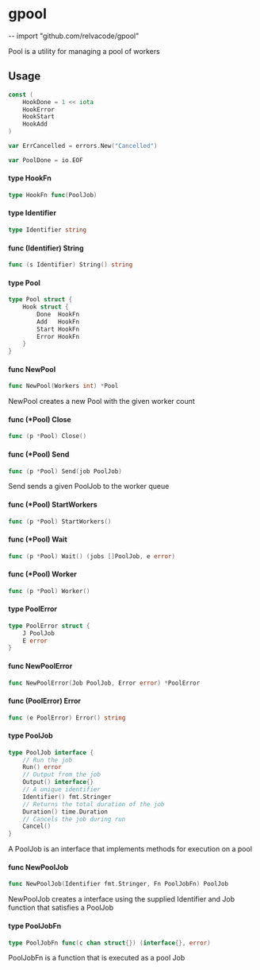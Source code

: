 # gpool
--
    import "github.com/relvacode/gpool"

Pool is a utility for managing a pool of workers

## Usage

```go
const (
	HookDone = 1 << iota
	HookError
	HookStart
	HookAdd
)
```

```go
var ErrCancelled = errors.New("Cancelled")
```

```go
var PoolDone = io.EOF
```

#### type HookFn

```go
type HookFn func(PoolJob)
```


#### type Identifier

```go
type Identifier string
```


#### func (Identifier) String

```go
func (s Identifier) String() string
```

#### type Pool

```go
type Pool struct {
	Hook struct {
		Done  HookFn
		Add   HookFn
		Start HookFn
		Error HookFn
	}
}
```


#### func  NewPool

```go
func NewPool(Workers int) *Pool
```
NewPool creates a new Pool with the given worker count

#### func (*Pool) Close

```go
func (p *Pool) Close()
```

#### func (*Pool) Send

```go
func (p *Pool) Send(job PoolJob)
```
Send sends a given PoolJob to the worker queue

#### func (*Pool) StartWorkers

```go
func (p *Pool) StartWorkers()
```

#### func (*Pool) Wait

```go
func (p *Pool) Wait() (jobs []PoolJob, e error)
```

#### func (*Pool) Worker

```go
func (p *Pool) Worker()
```

#### type PoolError

```go
type PoolError struct {
	J PoolJob
	E error
}
```


#### func  NewPoolError

```go
func NewPoolError(Job PoolJob, Error error) *PoolError
```

#### func (PoolError) Error

```go
func (e PoolError) Error() string
```

#### type PoolJob

```go
type PoolJob interface {
	// Run the job
	Run() error
	// Output from the job
	Output() interface{}
	// A unique identifier
	Identifier() fmt.Stringer
	// Returns the total duration of the job
	Duration() time.Duration
	// Cancels the job during run
	Cancel()
}
```

A PoolJob is an interface that implements methods for execution on a pool

#### func  NewPoolJob

```go
func NewPoolJob(Identifier fmt.Stringer, Fn PoolJobFn) PoolJob
```
NewPoolJob creates a interface using the supplied Identifier and Job function
that satisfies a PoolJob

#### type PoolJobFn

```go
type PoolJobFn func(c chan struct{}) (interface{}, error)
```

PoolJobFn is a function that is executed as a pool Job
